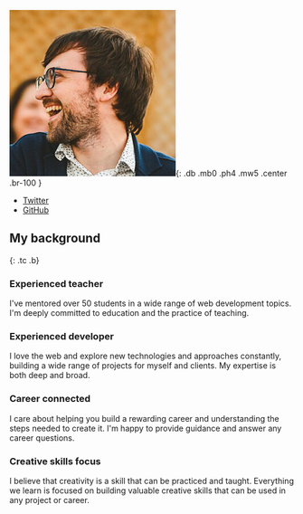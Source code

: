 ![Kevin](/img/kevin-alt-4.jpg){: .db .mb0 .ph4 .mw5 .center .br-100 }

<ul class="list pl0 tc">
  <li class="dib ph2"><a target="_blank" class="bn" href="http://twitter.com/kev_mcg"><i class="fa fa-twitter"></i> Twitter</a></li>
  <li class="dib ph2"><a target="_blank" class="bn" href="http://github.com/kmcgillivray"><i class="fa fa-github-alt"></i> GitHub</a></li>
</ul>

## My background
{: .tc .b}

### Experienced teacher

I've mentored over 50 students in a wide range of web development topics. I'm deeply committed to education and the practice of teaching.

### Experienced developer

I love the web and explore new technologies and approaches constantly, building a wide range of projects for myself and clients. My expertise is both deep and broad.

### Career connected

I care about helping you build a rewarding career and understanding the steps needed to create it. I'm happy to provide guidance and answer any career questions.

### Creative skills focus

I believe that creativity is a skill that can be practiced and taught. Everything we learn is focused on building valuable creative skills that can be used in any project or career.
